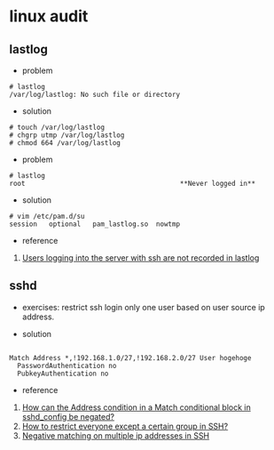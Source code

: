 linux audit
===============

lastlog
---------

* problem

```shell
# lastlog
/var/log/lastlog: No such file or directory
```

* solution

```shell
# touch /var/log/lastlog
# chgrp utmp /var/log/lastlog
# chmod 664 /var/log/lastlog
```


* problem
```shell
# lastlog
root                                       **Never logged in**
```

* solution
```shell
# vim /etc/pam.d/su
session   optional   pam_lastlog.so  nowtmp
```


* reference

1. [Users logging into the server with ssh are not recorded in lastlog](https://www.novell.com/support/kb/doc.php?id=7014881)


sshd
------

* exercises: restrict ssh login only one user based on user source ip address.

* solution

```shell

Match Address *,!192.168.1.0/27,!192.168.2.0/27 User hogehoge
  PasswordAuthentication no
  PubkeyAuthentication no

```

* reference

1. [How can the Address condition in a Match conditional block in sshd_config be negated?](http://serverfault.com/questions/408284/how-can-the-address-condition-in-a-match-conditional-block-in-sshd-config-be-neg)
2. [How to restrict everyone except a certain group in SSH?](http://serverfault.com/questions/44707/how-to-restrict-everyone-except-a-certain-group-in-ssh)
3. [Negative matching on multiple ip addresses in SSH](http://www.nightbluefruit.com/blog/2014/05/negative-matching-on-multiple-ip-addresses-in-ssh/)
